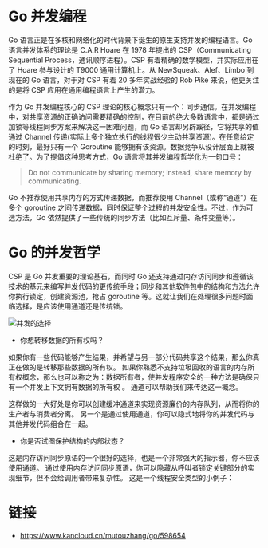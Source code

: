 # Go 并发编程

Go 语言正是在多核和网络化的时代背景下诞生的原生支持并发的编程语言。Go 语言并发体系的理论是 C.A.R Hoare 在 1978 年提出的 CSP（Communicating Sequential Process，通讯顺序进程）。CSP 有着精确的数学模型，并实际应用在了 Hoare 参与设计的 T9000 通用计算机上。从 NewSqueak、Alef、Limbo 到现在的 Go 语言，对于对 CSP 有着 20 多年实战经验的 Rob Pike 来说，他更关注的是将 CSP 应用在通用编程语言上产生的潜力。

作为 Go 并发编程核心的 CSP 理论的核心概念只有一个：同步通信。在并发编程中，对共享资源的正确访问需要精确的控制，在目前的绝大多数语言中，都是通过加锁等线程同步方案来解决这一困难问题，而 Go 语言却另辟蹊径，它将共享的值通过 Channel 传递(实际上多个独立执行的线程很少主动共享资源)。在任意给定的时刻，最好只有一个 Goroutine 能够拥有该资源。数据竞争从设计层面上就被杜绝了。为了提倡这种思考方式，Go 语言将其并发编程哲学化为一句口号：

> Do not communicate by sharing memory; instead, share memory by communicating.

Go 不推荐使用共享内存的方式传递数据，而推荐使用 Channel（或称“通道”）在多个 goroutine 之间传递数据，同时保证整个过程的并发安全性。不过，作为可选方法，Go 依然提供了一些传统的同步方法（比如互斥量、条件变量等）。

# Go 的并发哲学

CSP 是 Go 并发重要的理论基石，而同时 Go 还支持通过内存访问同步和遵循该技术的基元来编写并发代码的更传统手段；同步和其他软件包中的结构和方法允许你执行锁定，创建资源池，抢占 goroutine 等。这就让我们在处理很多问题时面临选择，是应该使用通道还是传统锁。

![并发的选择](https://i.postimg.cc/NF6J1ZkR/image.png)

- 你想转移数据的所有权吗？

如果你有一些代码能够产生结果，并希望与另一部分代码共享这个结果，那么你真正在做的是转移那些数据的所有权。 如果你熟悉不支持垃圾回收的语言的内存所有权概念，那么也可以称之为：数据所有者，使并发程序安全的一种方法是确保只有一个并发上下文拥有数据的所有权 。 通道可以帮助我们来传达这一概念。

这样做的一大好处是你可以创建缓冲通道来实现资源廉价的内存队列，从而将你的生产者与消费者分离。 另一个是通过使用通道，你可以隐式地将你的并发代码与其他并发代码组合在一起。

- 你是否试图保护结构的内部状态？

这是内存访问同步原语的一个很好的选择，也是一个非常强大的指示器，你不应该使用通道。 通过使用内存访问同步原语，你可以隐藏从呼叫者锁定关键部分的实现细节，但不会给调用者带来复杂性。 这是一个线程安全类型的小例子：

# 链接

- https://www.kancloud.cn/mutouzhang/go/598654

